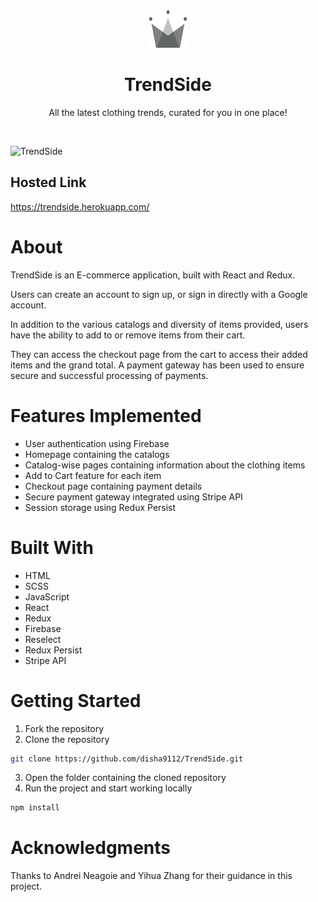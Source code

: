 <div id="top"></div>

<div align="center">
  <a href="https://trendside.herokuapp.com/">
    <img src="src\assets\crown.svg" alt="Logo" width="60" height="60">
  </a>

  <h1 align="center">TrendSide</h1>

  <p align="center">
    All the latest clothing trends, curated for you in one place!
  </p>
</div>

</br>

![TrendSide](https://user-images.githubusercontent.com/78133928/139578928-7728f991-c766-446e-8f3f-71d9aaaa527e.png)

<!-- HOSTED LINK -->

## Hosted Link

https://trendside.herokuapp.com/

<!-- ABOUT THE PROJECT -->

# About

TrendSide is an E-commerce application, built with React and Redux.

Users can create an account to sign up, or sign in directly with a Google account.

In addition to the various catalogs and diversity of items provided, users have the ability to add to or remove items from their cart.

They can access the checkout page from the cart to access their added items and the grand total. A payment gateway has been used to ensure secure and successful processing of payments.

<!-- FEATURES IMPLEMENTED -->

# Features Implemented

- User authentication using Firebase
- Homepage containing the catalogs
- Catalog-wise pages containing information about the clothing items
- Add to Cart feature for each item
- Checkout page containing payment details
- Secure payment gateway integrated using Stripe API
- Session storage using Redux Persist

<!-- BUILT WITH -->

# Built With

- HTML
- SCSS
- JavaScript
- React
- Redux
- Firebase
- Reselect
- Redux Persist
- Stripe API

<!-- GETTING STARTED -->

# Getting Started

1. Fork the repository
2. Clone the repository

```sh
git clone https://github.com/disha9112/TrendSide.git
```

3. Open the folder containing the cloned repository
4. Run the project and start working locally

```sh
npm install
```

<!-- ACKNOWLEDGMENTS -->

# Acknowledgments

Thanks to Andrei Neagoie and Yihua Zhang for their guidance in this project.
